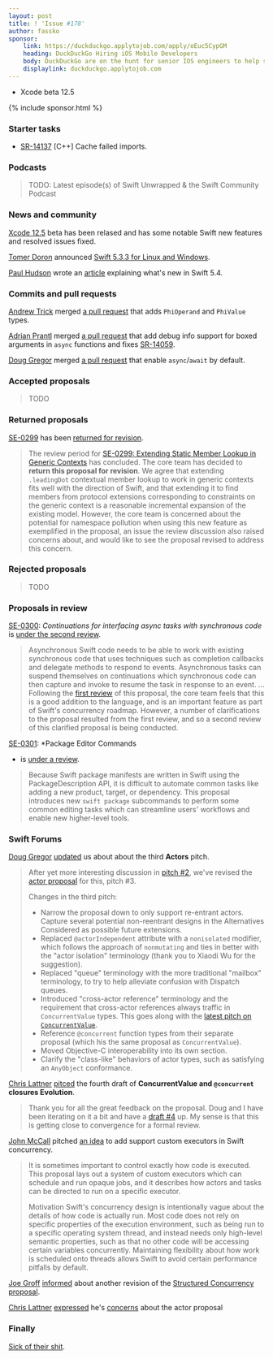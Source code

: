 ```yaml
---
layout: post
title: ! 'Issue #178'
author: fassko
sponsor:
    link: https://duckduckgo.applytojob.com/apply/oEuc5CypGM
    heading: DuckDuckGo Hiring iOS Mobile Developers
    body: DuckDuckGo are on the hunt for senior IOS engineers to help shape the technology that powers the DuckDuckGo search experience. If you’re an engineer that enjoys the autonomy of leading projects and questioning the status quo this could be the perfect role for you. We’re a globally distributed team so regardless of where you’re based we’d love to hear from you.
    displaylink: duckduckgo.applytojob.com
---
```


* Xcode beta 12.5

<!--excerpt-->

{% include sponsor.html %}

### Starter tasks

- [SR-14137](https://bugs.swift.org/browse/SR-14137) [C++] Cache failed imports.

### Podcasts

> TODO: Latest episode(s) of Swift Unwrapped & the Swift Community Podcast

### News and community

[Xcode 12.5](https://developer.apple.com/documentation/xcode-release-notes/xcode-12_5-beta-release-notes#Swift) beta has been relased and has some notable Swift new features and resolved issues fixed.

[Tomer Doron](https://github.com/tomerd) announced [Swift 5.3.3 for Linux and Windows](https://forums.swift.org/t/announcing-swift-5-3-3-for-linux-and-windows/44258).

[Paul Hudson](https://twitter.com/twostraws) wrote an [article](https://www.hackingwithswift.com/articles/228/whats-new-in-swift-5-4) explaining what's new in Swift 5.4.

### Commits and pull requests

[Andrew Trick](https://github.com/atrick) merged [a pull request](https://github.com/atrick) that adds `PhiOperand` and `PhiValue` types.

[Adrian Prantl](https://github.com/adrian-prantl)  merged [a pull request](https://github.com/apple/swift/pull/35444) that add debug info support for boxed arguments in `async` functions and fixes [SR-14059](https://bugs.swift.org/browse/SR-14059).

[Doug Gregor](https://twitter.com/dgregor79) merged [a pull request](https://github.com/apple/swift/pull/35784) that enable `async`/`await` by default.

### Accepted proposals

> TODO

### Returned proposals

[SE-0299](https://github.com/apple/swift-evolution/blob/main/proposals/0293-extend-property-wrappers-to-function-and-closure-parameters.md) has been [returned for revision](https://forums.swift.org/t/returned-for-revision-se-0299-extending-static-member-lookup-in-generic-contexts/44466).

> The review period for [SE-0299: Extending Static Member Lookup in Generic Contexts](https://forums.swift.org/t/se-0299-extending-static-member-lookup-in-generic-contexts/43958) has concluded. The core team has decided to **return this proposal for revision**. We agree that extending `.leadingDot` contextual member lookup to work in generic contexts fits well with the direction of Swift, and that extending it to find members from protocol extensions corresponding to constraints on the generic context is a reasonable incremental expansion of the existing model. However, the core team is concerned about the potential for namespace pollution when using this new feature as exemplified in the proposal, an issue the review discussion also raised concerns about, and would like to see the proposal revised to address this concern.

### Rejected proposals

> TODO

### Proposals in review

[SE-0300](https://github.com/apple/swift-evolution/blob/main/proposals/0300-continuation.md): *Continuations for interfacing async tasks with synchronous code* is [under the second review](https://forums.swift.org/t/se-0300-second-review-continuations-for-interfacing-async-tasks-with-synchronous-code/44366).

> Asynchronous Swift code needs to be able to work with existing synchronous code that uses techniques such as completion callbacks and delegate methods to respond to events. Asynchronous tasks can suspend themselves on continuations which synchronous code can then capture and invoke to resume the task in response to an event.
> ...
> Following the [first review](https://forums.swift.org/t/se-0300-continuations-for-interfacing-async-tasks-with-synchronous-code/) of this proposal, the core team feels that this is a good addition to the language, and is an important feature as part of Swift's concurrency roadmap. However, a number of clarifications to the proposal resulted from the first review, and so a second review of this clarified proposal is being conducted.

[SE-0301](https://github.com/apple/swift-evolution/blob/main/proposals/0301-package-editing-commands.md): *Package Editor Commands
* is [under a review](https://forums.swift.org/t/se-0301-package-editor-commands/44447).

> Because Swift package manifests are written in Swift using the PackageDescription API, it is difficult to automate common tasks like adding a new product, target, or dependency. This proposal introduces new `swift package` subcommands to perform some common editing tasks which can streamline users' workflows and enable new higher-level tools.

### Swift Forums

[Doug Gregor](https://twitter.com/dgregor79) [updated](https://forums.swift.org/t/pitch-3-actors/44470) us about about the third **Actors** pitch.

> After yet more interesting discussion in [pitch #2](https://forums.swift.org/t/pitch-2-actors/44094), we've revised the [actor proposal](https://github.com/DougGregor/swift-evolution/blob/actors/proposals/nnnn-actors.md) for this, pitch #3.
>
> Changes in the third pitch:
> 
> * Narrow the proposal down to only support re-entrant actors. Capture several potential non-reentrant designs in the Alternatives Considered as possible future extensions.
> * Replaced `@actorIndependent` attribute with a `nonisolated` modifier, which follows the approach of `nonmutating` and ties in better with the "actor isolation" terminology (thank you to Xiaodi Wu for the suggestion).
> * Replaced "queue" terminology with the more traditional "mailbox" terminology, to try to help alleviate confusion with Dispatch queues.
> * Introduced "cross-actor reference" terminology and the requirement that cross-actor references always traffic in `ConcurrentValue` types. This goes along with the [latest pitch on `ConcurrentValue`](https://forums.swift.org/t/pitch-4-concurrentvalue-and-concurrent-closures-evolution-pitches/44446).
> * Reference `@concurrent` function types from their separate proposal (which his the same proposal as `ConcurrentValue`).
> * Moved Objective-C interoperability into its own section.
> * Clarify the "class-like" behaviors of actor types, such as satisfying an `AnyObject` conformance.

[Chris Lattner](https://twitter.com/clattner_llvm) [pitced](https://forums.swift.org/t/pitch-4-concurrentvalue-and-concurrent-closures-evolution-pitches/44446) the fourth draft of **ConcurrentValue and `@concurrent` closures Evolution**.

> Thank you for all the great feedback on the proposal.  Doug and I have been iterating on it a bit and have a [draft #4](https://docs.google.com/document/d/1m2fLLq9_ArY1ySt108soxOZNX7XT0ixMlNLFK08789M/edit#) up.  My sense is that this is getting close to convergence for a formal review.

[John McCall](https://twitter.com/pathofshrines) pitched [an idea](https://forums.swift.org/t/support-custom-executors-in-swift-concurrency/44425) to add support custom executors in Swift concurrency.

> It is sometimes important to control exactly how code is executed. This proposal lays out a system of custom executors which can schedule and run opaque jobs, and it describes how actors and tasks can be directed to run on a specific executor.
> 
> Motivation
> Swift's concurrency design is intentionally vague about the details of how code is actually run. Most code does not rely on specific properties of the execution environment, such as being run to a specific operating system thread, and instead needs only high-level semantic properties, such as that no other code will be accessing certain variables concurrently. Maintaining flexibility about how work is scheduled onto threads allows Swift to avoid certain performance pitfalls by default.

[Joe Groff](https://twitter.com/jckarter) [informed](https://forums.swift.org/t/pitch-3-structured-concurrency/44496) about another revision of the [Structured Concurrency proposal](https://github.com/DougGregor/swift-evolution/blob/eb149799aac93b3fb84a97adb2bb3db47179a21b/proposals/nnnn-structured-concurrency.md).

[Chris Lattner](https://twitter.com/clattner_llvm) [expressed](https://forums.swift.org/t/exploration-type-system-considerations-for-actor-proposal/44540) he's [concerns](https://docs.google.com/document/d/1rka0MkYMQ31EhtmCO-ZEHw1zar5M3ZzA6oBitcf-cYg/edit#) about the actor proposal


### Finally

[Sick of their shit](https://twitter.com/stu_bot3000/status/1356921895883571200).
